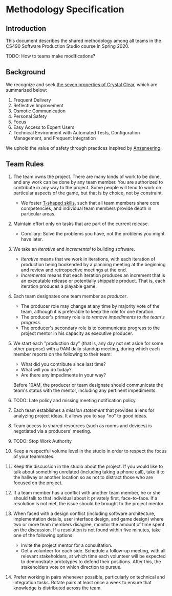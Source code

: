 # Methodology Specification

## Introduction

This document describes the shared methodology among all teams in the CS490
Software Production Studio course in Spring 2020.

TODO: How to teams make modifications?

## Background

We recognize and seek [the seven properties of Crystal
Clear](https://www.projectsmart.co.uk/7-properties-of-highly-successful-projects-from-crystal-clear.php),
which are summarized below:
1. Frequent Delivery
2. Reflective Improvement
3. Osmotic Communication
4. Personal Safety
5. Focus
6. Easy Access to Expert Users
7. Technical Environment with Automated Tests, Configuration Management, and
   Frequent Integration

We uphold the value of safety through practices inspired by
[Anzeneering](https://www.industriallogic.com/blog/anzeneering/).

## Team Rules

1. The team owns the project. There are many kinds of work to be done, and any
   work can be done by any team member. You are authorized to contribute in any
   way to the project. Some people will tend to work on particular aspects of
   the game, but that is by choice, not by constraint.

    - We foster [T-shaped
      skills](https://en.wikipedia.org/wiki/T-shaped_skills), such that all team
      members share core competencies, and individual team members provide depth
      in particular areas.

1. Maintain effort only on tasks that are part of the current release.
    - Corollary: Solve the problems you have, not the problems you might have later.

1. We take an _iterative_ and _incremental_ to building software.
    - _Iterative_ means that we work in iterations, with each iteration of
      production being bookended by a planning meeting at the beginning and
      review and retrospective meetings at the end.
    - _Incremental_ means that each iteration produces an increment that is an
      executable release or potentially shippable product. That is, each
      iteration produces a playable game.

1. Each team designates one team member as _producer_. 

    - The producer role may change at any time by majority vote of the team,
       although it is preferable to keep the role for one iteration.
    - The producer's primary role is _to remove impediments to the team's progress_.
    - The producer's secondary role is to communicate progress to the project
      mentor in his capacity as executive producer.

1. We start each "production day" (that is, any day not set aside for some other purpose) with a 9AM daily standup meeting, during which each member reports on the following to their team:
    - What did you contribute since last time?
    - What will you do today?
    - Are there any impediments in your way?

    Before 10AM, the producer or team designate should communicate the team's status
    with the mentor, including any pertinent impediments.

1. TODO: Late policy and missing meeting notification policy.

1. Each team establishes a _mission statement_ that provides a lens for analyzing
   project ideas. It allows you to say "no" to good ideas.

1. Team access to shared resources (such as rooms and devices) is negotiated via
   a producers' meeting.

1. TODO: Stop Work Authority

1. Keep a respectful volume level in the studio in order to respect the focus of
   your teammates.

1. Keep the discussion in the studio about the project. If you would like to
   talk about something unrelated (including taking a phone call), take it to
   the hallway or another location so as not to distract those who are focused
   on the project.

1. If a team member has a conflict with another team member, he or she should
   talk to that individual about it privately first, face-to-face. If a
   resolution is not met, the issue should be brought to the project mentor.

1. When faced with a design conflict (including software architecture,
   implementation details, user interface design, and game design) where two or
   more team members disagree, monitor the amount of time spent on the
   discussion. If a resolution is not found within five minutes, take one of the
   following options:
    - Invite the project mentor for a consultation.
    - Get a volunteer for each side. Schedule a follow-up meeting, with all
      relevant stakeholders, at which time each volunteer will be expected to
      demonstrate prototypes to defend their positions. After this, the
      stakeholders vote on which direction to pursue.

1. Prefer working in pairs whenever possible, particularly on technical and
   integration tasks. Rotate pairs at least once a week to ensure that knowledge
   is distributed across the team.
